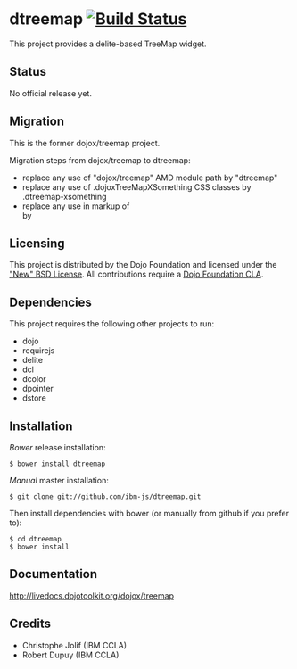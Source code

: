 # dtreemap [![Build Status](https://travis-ci.org/ibm-js/dtreemap.png?branch=master)](https://travis-ci.org/ibm-js/dtreemap)

This project provides a delite-based TreeMap widget.

## Status

No official release yet.

## Migration

This is the former dojox/treemap project.

Migration steps from dojox/treemap to dtreemap:

* replace any use of "dojox/treemap" AMD module path by "dtreemap"
* replace any use of .dojoxTreeMapXSomething CSS classes by .dtreemap-xsomething
* replace any use in markup of <div data-dojo-type="dojox/treemap/TreeMap" data-dojo-props="store: mystore"></div> by <d-treemap store="mystore"><d-treemap>

## Licensing

This project is distributed by the Dojo Foundation and licensed under the ["New" BSD License](./LICENSE).
All contributions require a [Dojo Foundation CLA](http://dojofoundation.org/about/claForm).

## Dependencies

This project requires the following other projects to run:
 * dojo
 * requirejs
 * delite
 * dcl
 * dcolor
 * dpointer
 * dstore

## Installation

_Bower_ release installation:

    $ bower install dtreemap

_Manual_ master installation:

    $ git clone git://github.com/ibm-js/dtreemap.git

Then install dependencies with bower (or manually from github if you prefer to):

	$ cd dtreemap
	$ bower install

## Documentation

http://livedocs.dojotoolkit.org/dojox/treemap

## Credits

* Christophe Jolif (IBM CCLA)
* Robert Dupuy (IBM CCLA)

